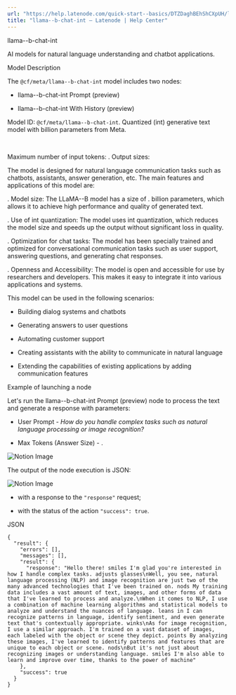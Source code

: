 ```yaml
---
url: "https://help.latenode.com/quick-start--basics/DTZDaghBEhShCXpUH/llama--b-chat-int/kEYxeVVAFMoabyNuP"
title: "llama--b-chat-int – Latenode | Help Center"
---
```


 llama--b-chat-int

AI models for natural language understanding and chatbot applications.


 Model Description

The `@cf/meta/llama--b-chat-int` model includes two nodes:

- llama--b-chat-int Prompt (preview)

- llama--b-chat-int With History (preview)



Model ID: `@cf/meta/llama--b-chat-int`. Quantized (int) generative text model with  billion parameters from Meta.

️

Maximum number of input tokens: \. Output sizes: 

  

The model is designed for natural language communication tasks such as chatbots, assistants, answer generation, etc. The main features and applications of this model are:

\. Model size: The LLaMA--B model has a size of . billion parameters, which allows it to achieve high performance and quality of generated text.

\. Use of int quantization: The model uses int quantization, which reduces the model size and speeds up the output without significant loss in quality.

\. Optimization for chat tasks: The model has been specially trained and optimized for conversational communication tasks such as user support, answering questions, and generating chat responses.

\. Openness and Accessibility: The model is open and accessible for use by researchers and developers. This makes it easy to integrate it into various applications and systems.

This model can be used in the following scenarios:

- Building dialog systems and chatbots

- Generating answers to user questions

- Automating customer support

- Creating assistants with the ability to communicate in natural language

- Extending the capabilities of existing applications by adding communication features

  

 Example of launching a node

Let's run the llama--b-chat-int Prompt (preview) node to process the text and generate a response with parameters:

- User Prompt - _How do you handle complex tasks such as natural language processing or image recognition?_

- Max Tokens (Answer Size) \- .

![Notion Image](https://www.notion.so/image/https%A%F%Fprod-files-secure.s.us-west-.amazonaws.com%Ffbefde--fff--dca%Fee--d-aab-eaccac%FUntitled.png?table=block&id=d-a-a-ac-dcede&cache=v)

The output of the node execution is JSON:

![Notion Image](https://www.notion.so/image/https%A%F%Fprod-files-secure.s.us-west-.amazonaws.com%Ffbefde--fff--dca%Fd--bb-a-efea%FUntitled.png?table=block&id=d-a--ab-eadadd&cache=v)

- with a response to the `"response"` request;

- with the status of the action `"success": true`.

JSON

```
{
  "result": {
    "errors": [],
    "messages": [],
    "result": {
      "response": "Hello there! smiles I'm glad you're interested in how I handle complex tasks. adjusts glasses\nWell, you see, natural language processing (NLP) and image recognition are just two of the many advanced technologies that I've been trained on. nods My training data includes a vast amount of text, images, and other forms of data that I've learned to process and analyze.\nWhen it comes to NLP, I use a combination of machine learning algorithms and statistical models to analyze and understand the nuances of language. leans in I can recognize patterns in language, identify sentiment, and even generate text that's contextually appropriate. winks\nAs for image recognition, I use a similar approach. I'm trained on a vast dataset of images, each labeled with the object or scene they depict. points By analyzing these images, I've learned to identify patterns and features that are unique to each object or scene. nods\nBut it's not just about recognizing images or understanding language. smiles I'm also able to learn and improve over time, thanks to the power of machine"
    },
    "success": true
  }
}
```